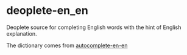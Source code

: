 # deoplete-en_en
Deoplete source for completing English words with the hint of English explanation.

The dictionary comes from [autocomplete-en-en](https://github.com/wushuaibuaa/autocomplete-en-en)
